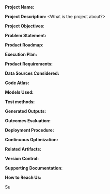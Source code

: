 **Project Name:** <Give it a name. It need not be describing the entire project.>

**Project Description:** <What is the project about?>

**Project Objectives:**

**Problem Statement:**

**Product Roadmap:**

**Execution Plan:**

**Product Requirements:**

**Data Sources Considered:**

**Code Atlas:** 

**Models Used:**  

**Test methods:**

**Generated Outputs:**

**Outcomes Evaluation:**

**Deployment Procedure:**

**Continuous Optimization:**

**Related Artifacts:**

**Version Control:**

**Supporting Documentation:**

**How to Reach Us:**


Su
